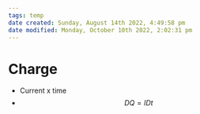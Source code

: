 ```yaml
---
tags: temp
date created: Sunday, August 14th 2022, 4:49:58 pm
date modified: Monday, October 10th 2022, 2:02:31 pm
---
```


# Charge
- Current x time
- $$DQ = IDt$$



